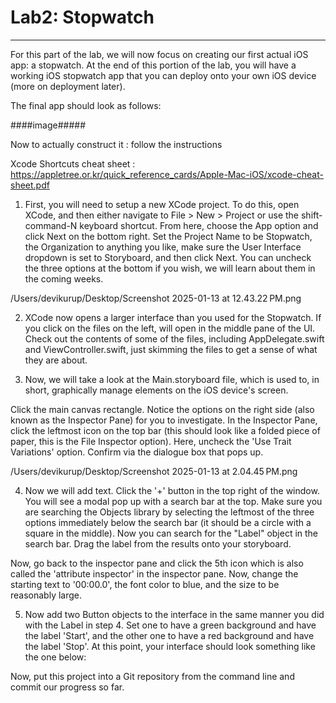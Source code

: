 # Lab2: Stopwatch

---
For this part of the lab, we will now focus on creating our first actual iOS app: a stopwatch. At the end of this portion of the lab, you will have a working iOS stopwatch app that you can deploy onto your own iOS device (more on deployment later).

The final app should look as follows:



####image#####

Now to actually construct it : follow the instructions

Xcode Shortcuts cheat sheet : https://appletree.or.kr/quick_reference_cards/Apple-Mac-iOS/xcode-cheat-sheet.pdf

1. First, you will need to setup a new XCode project. To do this, open XCode, and then either navigate to File > New > Project or use the shift-command-N keyboard shortcut. From here, choose the App option and click Next on the bottom right. Set the Project Name to be Stopwatch, the Organization to anything you like, make sure the User Interface dropdown is set to Storyboard, and then click Next. You can uncheck the three options at the bottom if you wish, we will learn about them in the coming weeks.

/Users/devikurup/Desktop/Screenshot 2025-01-13 at 12.43.22 PM.png

2. XCode now opens a larger interface than you used for the Stopwatch. If you click on the files on the left, will open in the middle pane of the UI. Check out the contents of some of the files, including AppDelegate.swift and ViewController.swift, just skimming the files to get a sense of what they are about. 

3. Now, we will take a look at the Main.storyboard file, which is used to, in short, graphically manage elements on the iOS device's screen. 

Click the main canvas rectangle. Notice the options on the right side (also known as the Inspector Pane) for you to investigate. In the Inspector Pane, click the leftmost icon on the top bar (this should look like a folded piece of paper, this is the File Inspector option). Here, uncheck the 'Use Trait Variations' option. Confirm via the dialogue box that pops up.

/Users/devikurup/Desktop/Screenshot 2025-01-13 at 2.04.45 PM.png

4. Now we will add text. Click the '+' button in the top right of the window. You will see a modal pop up with a search bar at the top. Make sure you are searching the Objects library by selecting the leftmost of the three options immediately below the search bar (it should be a circle with a square in the middle). Now you can search for the "Label" object in the search bar. Drag the label from the results onto your storyboard.

Now, go back to the inspector pane and click the 5th icon which is also called the 'attribute inspector' in the inspector pane. Now, change the starting text to '00:00.0', the font color to blue, and the size to be reasonably large.

5. Now add two Button objects to the interface in the same manner you did with the Label in step 4. Set one to have a green background and have the label 'Start', and the other one to have a red background and have the label 'Stop'. At this point, your interface should look something like the one below:


Now, put this project into a Git repository from the command line and commit our progress so far.

